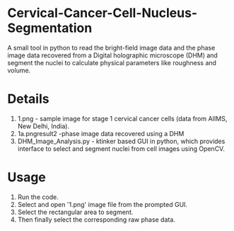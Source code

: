 # Cervical-Cancer-Cell-Nucleus-Segmentation
A small tool in python to read the bright-field image data and the phase image data recovered from a Digital holographic microscope (DHM) and segment the nuclei to calculate physical parameters like roughness and volume.

# Details
1. 1.png - sample image for stage 1 cervical cancer cells (data from AIIMS, New Delhi, India).
2. 1a.pngresult2 -phase image data recovered using a DHM 
3. DHM_Image_Analysis.py - ktinker based GUI in python, which provides interface to select and segment nuclei from cell images using OpenCV.

# Usage
1. Run the code.
2. Select and open '1.png' image file from the prompted GUI.
3. Select the rectangular area to segment.
4. Then finally select the corresponding raw phase data.
